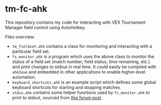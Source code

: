 # tm-fc-ahk
This repository contains my code for interacting with VEX Tournament Manager field control using AutoHotkey.

Files overview:
* `tm_fieldset.ahk` contains a class for monitoring and interacting with a particular field set.
* `fs_monitor.ahk` is a program which uses the above class to monitor the status of a field set (match number, field status, time remaining, etc.) and print changes to stdout in real time. It could easily be compiled with `ahk2exe` and embedded in other applications to enable higher-level automation.
* `keyboard_shortcuts.ahk` is an example script which defines some global keyboard shortcuts for starting and stopping matches.
* `stdio.ahk` contains some helper functions used by `fs_monitor.ahk` to print to stdout, sourced from [this forum post](https://www.autohotkey.com/boards/viewtopic.php?t=56877).
